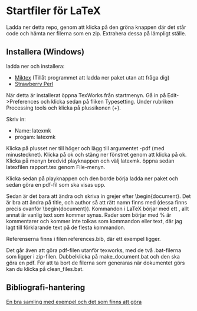 # Startfiler för LaTeX

Ladda ner detta repo, genom att klicka på den gröna knappen där det står code
och hämta ner filerna som en zip. Extrahera dessa på lämpligt ställe.

## Installera (Windows)

ladda ner och installera:

* [Miktex](https://miktex.org/download) (Tillåt programmet att ladda ner paket utan att fråga dig)
* [Strawberry Perl](http://strawberryperl.com/)

När detta är installerat öppna TexWorks från startmenyn. Gå in på
Edit->Preferences och klicka sedan på fliken Typesetting. Under rubriken
Processing tools och klicka på plussikonen (+).

Skriv in:
- Name: latexmk
- progam: latexmk

Klicka på plusset ner till höger och lägg till argumentet -pdf (med
minustecknet). Klicka på ok och stäng ner fönstret genom att klicka på ok.
Klicka på menyn bredvid playknappen och välj latexmk. öppna sedan latexfilen
rapport.tex genom File-menyn.

Klicka sedan på playknappen och den borde börja
ladda ner paket och sedan göra en pdf-fil som ska visas upp.

Sedan är det bara att ändra och skriva in grejer efter \begin{document}. Det är
bra att ändra på title, och author så att rätt namn finns med (dessa finns
precis ovanför \begin{document}). Kommandon i LaTeX börjar med ett \, allt annat
är vanlig text som kommer synas. Rader som börjar med % är kommentarer och
kommer inte tolkas som kommandon eller text, där jag lagt till förklarande
text på de flesta kommandon.

Referenserna finns i filen references.bib, där ett exempel ligger.

Det går även att göra pdf-filen utanför texworks, med de två .bat-filerna som
ligger i zip-filen. Dubbelklicka på make_document.bat och den ska göra en pdf.
För att ta bort de filerna som generaras när dokumentet görs kan du klicka på
clean_files.bat.

## Bibliografi-hantering

[En bra samling med exempel och det som finns att göra](https://www.overleaf.com/learn/latex/bibliography_management_with_biblatex)
